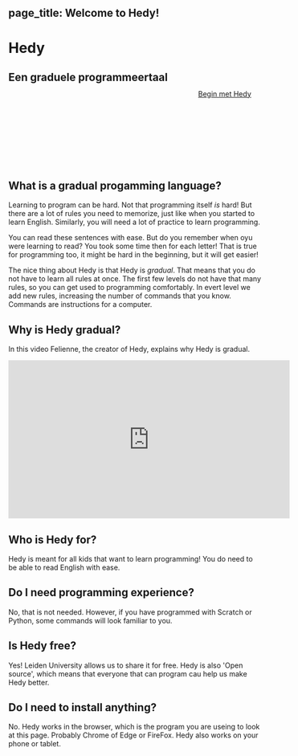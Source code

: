page_title: Welcome to Hedy!
---
<div class="-mx-16 -my-12 px-16 py-8 mb-8 bg-cover" style="background-image: url(/images/header.jpg); height: 250px; position: relative;">

<h1 class="font-bold font-slab text-white text-6xl text-shadow-md tracking-wide">Hedy</h1>
<h2 class="font-sans font-light text-white text-shadow-md tracking-wide my-1">Een graduele programmeertaal</h2>

<div style="position: absolute; left: 75%; top: 40%;">
<a class="green-btn text-white px-8 py-4" href="/hedy">Begin met Hedy</a>
</div>

</div>

## What is a gradual progamming language?

Learning to program can be hard. Not that programming itself *is* hard! But there are a lot of rules you need to memorize, just like when you started to learn English.
Similarly, you will need a lot of practice to learn programming.

You can read these sentences with ease. But do you remember when oyu were learning to read? You took some time then for each letter!
That is true for programming too, it might be hard in the beginning, but it will get easier!

The nice thing about Hedy is that Hedy is *gradual*. That means that you do not have to learn all rules at once.
The first few levels do not have that many rules, so you can get used to programming comfortably. 
In evert level we add new rules, increasing the number of commands that you know. Commands are instructions for a computer.

## Why is Hedy gradual?
In this video Felienne, the creator of Hedy, explains why Hedy is gradual.
<iframe width="560" height="315" src="https://www.youtube.com/embed/EdqT313rM40" frameborder="0" allow="accelerometer; autoplay; encrypted-media; gyroscope; picture-in-picture" allowfullscreen></iframe>

## Who is Hedy for?
Hedy is meant for all kids that want to learn programming! You do need to be able to read English with ease. 

## Do I need programming experience?
No, that is not needed. However, if you have programmed with Scratch or Python, some commands will look familiar to you.

## Is Hedy free?
Yes! Leiden University allows us to share it for free. Hedy is also 'Open source', which means that everyone that can program cau help us make Hedy better.

## Do I need to install anything?
No. Hedy works in the browser, which is the program you are useing to look at this page. Probably Chrome of Edge or FireFox. Hedy also works on your phone or tablet.
